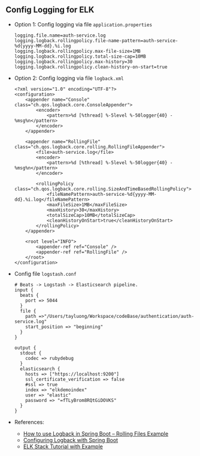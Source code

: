 ## Config Logging for ELK
- Option 1: Config logging via file `application.properties`
    ```properties
    logging.file.name=auth-service.log
    logging.logback.rollingpolicy.file-name-pattern=auth-service-%d{yyyy-MM-dd}.%i.log
    logging.logback.rollingpolicy.max-file-size=1MB
    logging.logback.rollingpolicy.total-size-cap=10MB
    logging.logback.rollingpolicy.max-history=30
    logging.logback.rollingpolicy.clean-history-on-start=true
    ```

- Option 2: Config logging via file `logback.xml`
    ```text
    <?xml version="1.0" encoding="UTF-8"?>
    <configuration>
        <appender name="Console" class="ch.qos.logback.core.ConsoleAppender">
            <encoder>
                <pattern>%d [%thread] %-5level %-50logger{40} - %msg%n</pattern>
            </encoder>
        </appender>
    
        <appender name="RollingFile" class="ch.qos.logback.core.rolling.RollingFileAppender">
            <file>auth-service.log</file>
            <encoder>
                <pattern>%d [%thread] %-5level %-50logger{40} - %msg%n</pattern>
            </encoder>
    
            <rollingPolicy class="ch.qos.logback.core.rolling.SizeAndTimeBasedRollingPolicy">
                <fileNamePattern>auth-service-%d{yyyy-MM-dd}.%i.log</fileNamePattern>
                <maxFileSize>1MB</maxFileSize>
                <maxHistory>30</maxHistory>
                <totalSizeCap>10MB</totalSizeCap>
                <cleanHistoryOnStart>true</cleanHistoryOnStart>
            </rollingPolicy>
        </appender>
    
        <root level="INFO">
            <appender-ref ref="Console" />
            <appender-ref ref="RollingFile" />
        </root>
    </configuration>
    ```


- Config file `logstash.conf`

    ```text
    # Beats -> Logstash -> Elasticsearch pipeline.
    input {
      beats {
        port => 5044
      }
      file {
        path =>"/Users/tayluong/Workspace/codeBase/authentication/auth-service.log"
        start_position => "beginning"
      }
    }
    
    output {
      stdout {
        codec => rubydebug
      }
      elasticsearch {
        hosts => ["https://localhost:9200"]
        ssl_certificate_verification => false
        #ssl => true
        index => "elkdemoindex"
        user => "elastic"
        password => "=fTLyBrom8RQtGiDOVKS"
      }
    }
    ```

- References:
  - [How to use Logback in Spring Boot – Rolling Files Example](https://www.codejava.net/frameworks/spring-boot/logback-rolling-files-example)
  - [Configuring Logback with Spring Boot](https://www.codingame.com/playgrounds/4497/configuring-logback-with-spring-boot)
  - [ELK Stack Tutorial with Example](https://howtodoinjava.com/spring-cloud/elk-stack-tutorial-example/)